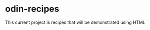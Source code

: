 # odin-recipes

<!-- Nov 22, 2022 : 9:40 -->
This current project is recipes that will be demonstrated using HTML
